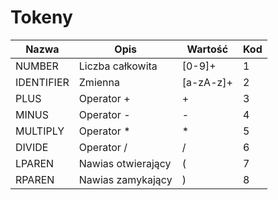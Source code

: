 # Tokeny
| Nazwa      | Opis               | Wartość   | Kod |
|------------|--------------------| --------- | --- |
| NUMBER     | Liczba całkowita   | [0-9]+    | 1   |
| IDENTIFIER | Zmienna            | [a-zA-z]+ | 2   |
| PLUS       | Operator +         | +         | 3   |
| MINUS      | Operator -         | -         | 4   |
| MULTIPLY   | Operator *         | *         | 5   |
| DIVIDE     | Operator /         | /         | 6   |
| LPAREN     | Nawias otwierający | (         | 7   |
| RPAREN     | Nawias zamykający  | )         | 8   |
